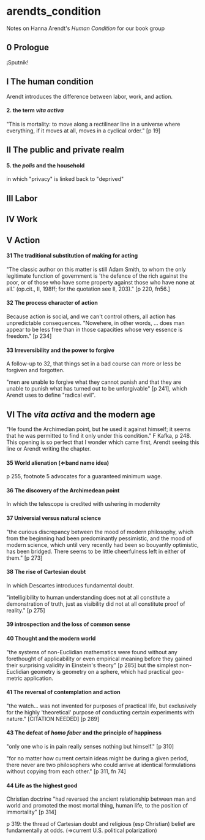 # arendts_condition
Notes on Hanna Arendt's _Human Condition_ for our book group

## 0 Prologue

¡Sputnik!

## I The human condition

Arendt introduces the difference between labor, work, and action.



#### 2. the term _vita activa_

"This is mortality: to move along a rectilinear line in a universe where everything, if it
moves at all, moves in a cyclical order." [p 19]

## II The public and private realm

#### 5. the _polis_ and the household

in which "privacy" is linked back to "deprived"

## III Labor


## IV Work

## V Action

#### 31 The traditional substitution of making for acting

"The classic author on this matter is still Adam Smith, to whom the only legitimate
function of government is 'the defence of the rich against the poor, or of those who have
some property against those who have none at all.' (op.cit., II, 198ff; for the quotation see II, 203)." [p 220, fn56.]

#### 32 The process character of action

Because action is social, and we can't control others, all action has unpredictable
consequences. "Nowehere, in other words, ... does man appear to be less free than in those
capacities whose very essence is freedom." [p 234]

#### 33 Irreversibility and the power to forgive

A follow-up to 32, that things set in a bad course can more or less be forgiven and
forgotten.

"men are unable to forgive what they cannot punish and that they are unable to punish what
has turned out to be unforgivable" [p 241], which Arendt uses to define "radical evil".

## VI The _vita activa_ and the modern age

"He found the Archimedian point, but he used it against himself; it seems that he was
permitted to find it only under this condition." F Kafka, p 248. This opening is so
perfect that I wonder which came first, Arendt seeing this line or Arendt writing the
chapter.

#### 35 World alienation (⇐band name idea)

p 255, footnote 5 advocates for a guaranteed minimum wage.

#### 36 The discovery of the Archimedean point

In which the telescope is credited with ushering in modernity

#### 37 Universial versus natural science

"the curious discrepancy between the mood of modern philosophy, which from the beginning
had been predominantly pessimistic, and the mood of modern science, which until very
recently had been so bouyantly optimistic, has been bridged. There seems to be little
cheerfulness left in either of them." [p 273]

#### 38 The rise of Cartesian doubt

In which Descartes introduces fundamental doubt.

"intelligibility to human understanding does not at all constitute a demonstration of
truth, just as visibility did not at all constitute proof of reality." [p 275]

#### 39 introspection and the loss of common sense

#### 40 Thought and the modern world

"the systems of non-Euclidian mathematics were found without any forethought of
applicability or even empirical meaning before they gained their surprising validity in
Einstein's theory" [p 285] but the simplest non-Euclidian geometry is geometry on a
sphere, which had practical geo-metric application.

#### 41 The reversal of contemplation and action

"the watch... was not invented for purposes of practical life, but exclusively for the
highly 'theoretical' purpose of conducting certain experiments with nature." [CITATION
NEEDED] [p 289]

#### 43 The defeat of _homo faber_ and the principle of happiness

"only one who is in pain really senses nothing but himself." [p 310]

"for no matter how current certain ideas might be during a given period, there never are
two philosophers who could arrive at identical formulations without copying from each
other." [p 311, fn 74]

#### 44 Life as the highest good

Christian doctrine "had reversed the ancient relationship between man and world and
promoted the most mortal thing, human life, to the position of immortality" [p 314]

p 319: the thread of Cartesian doubt and religious (esp Christian) belief are
fundamentally at odds. (⇒current U.S. political polarization)

